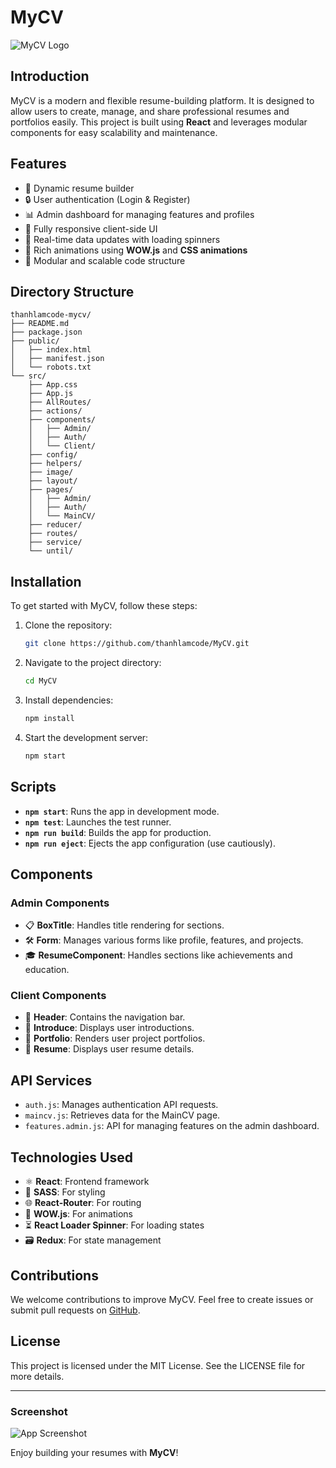 # MyCV

![MyCV Logo](https://img.icons8.com/external-flatart-icons-outline-flatarticons/64/external-resume-job-search-flatart-icons-outline-flatarticons.png)

## Introduction
MyCV is a modern and flexible resume-building platform. It is designed to allow users to create, manage, and share professional resumes and portfolios easily. This project is built using **React** and leverages modular components for easy scalability and maintenance.

## Features
- 📝 Dynamic resume builder
- 🔒 User authentication (Login & Register)
- 📊 Admin dashboard for managing features and profiles
- 📱 Fully responsive client-side UI
- 🔄 Real-time data updates with loading spinners
- 🎨 Rich animations using **WOW.js** and **CSS animations**
- 🧩 Modular and scalable code structure

## Directory Structure
```
thanhlamcode-mycv/
├── README.md
├── package.json
├── public/
│   ├── index.html
│   ├── manifest.json
│   └── robots.txt
└── src/
    ├── App.css
    ├── App.js
    ├── AllRoutes/
    ├── actions/
    ├── components/
    │   ├── Admin/
    │   ├── Auth/
    │   └── Client/
    ├── config/
    ├── helpers/
    ├── image/
    ├── layout/
    ├── pages/
    │   ├── Admin/
    │   ├── Auth/
    │   └── MainCV/
    ├── reducer/
    ├── routes/
    ├── service/
    └── until/
```

## Installation
To get started with MyCV, follow these steps:

1. Clone the repository:
   ```bash
   git clone https://github.com/thanhlamcode/MyCV.git
   ```

2. Navigate to the project directory:
   ```bash
   cd MyCV
   ```

3. Install dependencies:
   ```bash
   npm install
   ```

4. Start the development server:
   ```bash
   npm start
   ```

## Scripts
- **`npm start`**: Runs the app in development mode.
- **`npm test`**: Launches the test runner.
- **`npm run build`**: Builds the app for production.
- **`npm run eject`**: Ejects the app configuration (use cautiously).

## Components
### Admin Components
- 📋 **BoxTitle**: Handles title rendering for sections.
- 🛠️ **Form**: Manages various forms like profile, features, and projects.
- 🎓 **ResumeComponent**: Handles sections like achievements and education.

### Client Components
- 🧭 **Header**: Contains the navigation bar.
- 👤 **Introduce**: Displays user introductions.
- 💼 **Portfolio**: Renders user project portfolios.
- 📜 **Resume**: Displays user resume details.

## API Services
- `auth.js`: Manages authentication API requests.
- `maincv.js`: Retrieves data for the MainCV page.
- `features.admin.js`: API for managing features on the admin dashboard.

## Technologies Used
- ⚛️ **React**: Frontend framework
- 🎨 **SASS**: For styling
- 🌐 **React-Router**: For routing
- 🌟 **WOW.js**: For animations
- ⏳ **React Loader Spinner**: For loading states
- 🗃️ **Redux**: For state management

## Contributions
We welcome contributions to improve MyCV. Feel free to create issues or submit pull requests on [GitHub](https://github.com/thanhlamcode/MyCV).

## License
This project is licensed under the MIT License. See the LICENSE file for more details.

---

### Screenshot
![App Screenshot](https://img.icons8.com/fluency/48/resume.png)

Enjoy building your resumes with **MyCV**!

